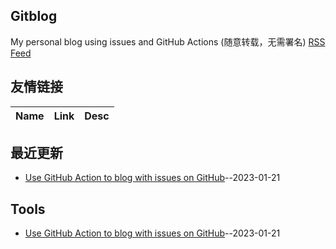 ## Gitblog
My personal blog using issues and GitHub Actions (随意转载，无需署名)
[RSS Feed](https://raw.githubusercontent.com/pillarliang/blog/master/feed.xml)
## 友情链接
| Name | Link | Desc | 
 | ---- | ---- | ---- |
## 最近更新
- [Use GitHub Action to blog with issues on GitHub](https://github.com/pillarliang/blog/issues/1)--2023-01-21
## Tools
- [Use GitHub Action to blog with issues on GitHub](https://github.com/pillarliang/blog/issues/1)--2023-01-21
